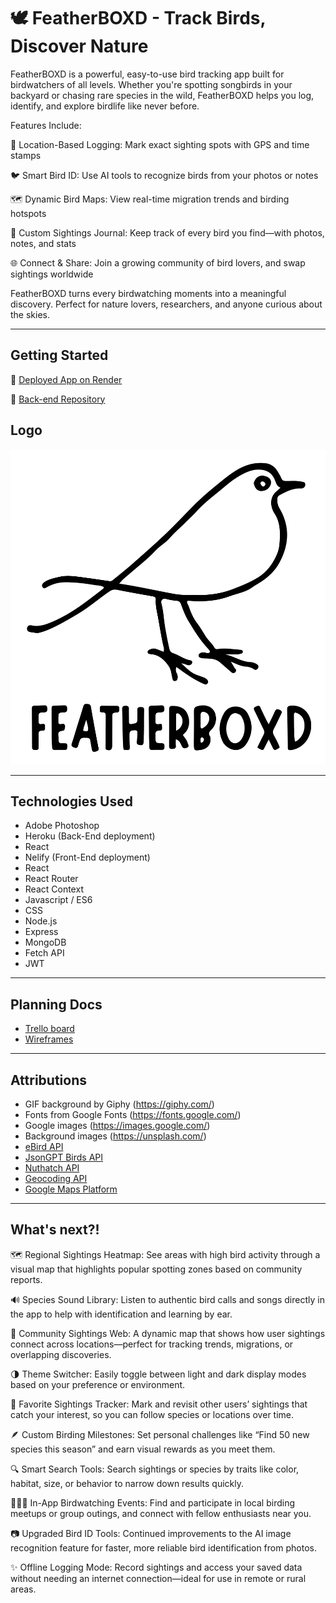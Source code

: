 # 🕊️ FeatherBOXD - Track Birds, Discover Nature

FeatherBOXD is a powerful, easy-to-use bird tracking app built for birdwatchers of all levels. Whether you're spotting songbirds in your backyard or chasing rare species in the wild, FeatherBOXD helps you log, identify, and explore birdlife like never before.

Features Include:

📍 Location-Based Logging: Mark exact sighting spots with GPS and time stamps

🐦 Smart Bird ID: Use AI tools to recognize birds from your photos or notes

🗺️ Dynamic Bird Maps: View real-time migration trends and birding hotspots

📝 Custom Sightings Journal: Keep track of every bird you find—with photos, notes, and stats

🌐 Connect & Share: Join a growing community of bird lovers, and swap sightings worldwide

FeatherBOXD turns every birdwatching moments into a meaningful discovery. Perfect for nature lovers, researchers, and anyone curious about the skies.

---

## Getting Started

🔗 [Deployed App on Render](https://featherboxd.netlify.app/)

🔗 [Back-end Repository](https://github.com/jelesho100/featherboxd-backend)

## Logo

![FeatherBOXD Logo](./src/assets/images/logo.svg)

---

## Technologies Used

- Adobe Photoshop
- Heroku (Back-End deployment)
- React
- Nelify (Front-End deployment)
- React
- React Router
- React Context
- Javascript / ES6
- CSS
- Node.js
- Express
- MongoDB
- Fetch API
- JWT

---

## Planning Docs

- [Trello board](https://trello.com/b/vWNbnqOK/featherboxd)
- [Wireframes](https://trello.com/b/vWNbnqOK/featherboxd)

---

## Attributions

- GIF background by Giphy (https://giphy.com/)
- Fonts from Google Fonts (https://fonts.google.com/)
- Google images (https://images.google.com/)
- Background images (https://unsplash.com/)
- [eBird API](https://documenter.getpostman.com/view/664302/S1ENwy59)
- [JsonGPT Birds API](https://jsongpt.com/api/birds)
- [Nuthatch API](https://nuthatch.lastelm.software/)
- [Geocoding API](https://developers.google.com/maps/documentation/geocoding/)
- [Google Maps Platform](@vis.gl/react-google-maps)

---

## What's next?!

🗺 Regional Sightings Heatmap: See areas with high bird activity through a visual map that highlights popular spotting zones based on community reports.

🔊 Species Sound Library: Listen to authentic bird calls and songs directly in the app to help with identification and learning by ear.

🧭 Community Sightings Web: A dynamic map that shows how user sightings connect across locations—perfect for tracking trends, migrations, or overlapping discoveries.

🌗 Theme Switcher: Easily toggle between light and dark display modes based on your preference or environment.

📌 Favorite Sightings Tracker: Mark and revisit other users’ sightings that catch your interest, so you can follow species or locations over time.

🪶 Custom Birding Milestones: Set personal challenges like “Find 50 new species this season” and earn visual rewards as you meet them.

🔍 Smart Search Tools: Search sightings or species by traits like color, habitat, size, or behavior to narrow down results quickly.

🧑‍🤝‍🧑 In-App Birdwatching Events: Find and participate in local birding meetups or group outings, and connect with fellow enthusiasts near you.

📷 Upgraded Bird ID Tools: Continued improvements to the AI image recognition feature for faster, more reliable bird identification from photos.

✨ Offline Logging Mode: Record sightings and access your saved data without needing an internet connection—ideal for use in remote or rural areas.


